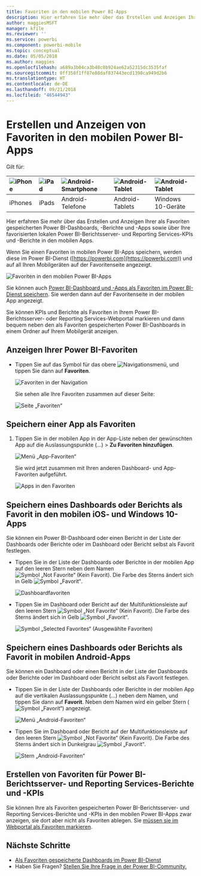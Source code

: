 ```yaml
---
title: Favoriten in den mobilen Power BI-Apps
description: Hier erfahren Sie mehr über das Erstellen und Anzeigen Ihrer als Favoriten gespeicherten Power BI-Dashboards, -Berichte und -Apps sowie über Power BI-Berichtsserver- und Reporting Services-Berichte und -KPIs in den mobilen Apps.
author: maggiesMSFT
manager: kfile
ms.reviewer: ''
ms.service: powerbi
ms.component: powerbi-mobile
ms.topic: conceptual
ms.date: 05/05/2018
ms.author: maggies
ms.openlocfilehash: a689a3b04ca3b48c0b924ae62a52315dc3535faf
ms.sourcegitcommit: 0ff358f1ff87e88daf837443ecd1398ca949d2b6
ms.translationtype: HT
ms.contentlocale: de-DE
ms.lasthandoff: 09/21/2018
ms.locfileid: "46544943"
---
```

# <a name="make-and-view-favorites-in-the-power-bi-mobile-apps"></a>Erstellen und Anzeigen von Favoriten in den mobilen Power BI-Apps
Gilt für:

| ![iPhone](./media/mobile-apps-favorites/iphone-logo-50-px.png) | ![iPad](./media/mobile-apps-favorites/ipad-logo-50-px.png) | ![Android-Smartphone](./media/mobile-apps-favorites/android-phone-logo-50-px.png) | ![Android-Tablet](./media/mobile-apps-favorites/android-tablet-logo-50-px.png) | ![Android-Tablet](./media/mobile-apps-favorites/win-10-logo-50-px.png) |
|:--- |:--- |:--- |:--- |:--- |
| iPhones |iPads |Android-Telefone |Android-Tablets |Windows 10-Geräte |

Hier erfahren Sie mehr über das Erstellen und Anzeigen Ihrer als Favoriten gespeicherten Power BI-Dashboards, -Berichte und -Apps sowie über Ihre favorisierten lokalen Power BI-Berichtsserver- und Reporting Services-KPIs und -Berichte in den mobilen Apps.

Wenn Sie einen Favoriten in mobilen Power BI-Apps speichern, werden diese im Power BI-Dienst ([https://powerbi.com](https://powerbi.com)) und auf all Ihren Mobilgeräten auf der Favoritenseite angezeigt. 

![Favoriten in den mobilen Power BI-Apps](./media/mobile-apps-favorites/power-bi-android-favorites-reports.png)


Sie können auch [Power BI-Dashboard und -Apps als Favoriten im Power BI-Dienst speichern](../end-user-favorite.md). Sie werden dann auf der Favoritenseite in der mobilen App angezeigt.

Sie können KPIs und Berichte als Favoriten in Ihrem Power BI-Berichtsserver- oder Reporting Services-Webportal markieren und dann bequem neben den als Favoriten gespeicherten Power BI-Dashboards in einem Ordner auf Ihrem Mobilgerät anzeigen.

## <a name="view-your-power-bi-favorites"></a>Anzeigen Ihrer Power BI-Favoriten
* Tippen Sie auf das Symbol für das obere ![Navigationsmenü](./media/mobile-apps-favorites/power-bi-iphone-global-nav-button.png), und tippen Sie dann auf **Favoriten**.
  
  ![Favoriten in der Navigation](./media/mobile-apps-favorites/power-bi-ipad-faves-pbi-report-server.png)
  
  Sie sehen alle Ihre Favoriten zusammen auf dieser Seite:
  
  ![Seite „Favoriten“](./media/mobile-apps-favorites/power-bi-ipad-favorites.png)

## <a name="make-an-app-a-favorite"></a>Speichern einer App als Favoriten
1. Tippen Sie in der mobilen App in der App-Liste neben der gewünschten App auf die Auslassungspunkte (...) > **Zu Favoriten hinzufügen**.
   
    ![Menü „App-Favoriten“](./media/mobile-apps-favorites/power-bi-android-favorite-app-ellipsis.png)
   
    Sie wird jetzt zusammen mit Ihren anderen Dashboard- und App-Favoriten aufgeführt.
   
    ![Apps in den Favoriten](./media/mobile-apps-favorites/power-bi-android-favorite-apps.png)

## <a name="make-a-dashboard-or-report-a-favorite-in-the-ios-and-windows-10-mobile-apps"></a>Speichern eines Dashboards oder Berichts als Favorit in den mobilen iOS- und Windows 10-Apps
Sie können ein Power BI-Dashboard oder einen Bericht in der Liste der Dashboards oder Berichte oder im Dashboard oder Bericht selbst als Favorit festlegen.

* Tippen Sie in der Liste der Dashboards oder Berichte in der mobilen App auf den leeren Stern neben dem Namen ![Symbol „Not Favorite“ (Kein Favorit)](./././media/mobile-apps-favorites/power-bi-mobile-not-favorite-icon.png). Die Farbe des Sterns ändert sich in Gelb ![Symbol „Favorit“](./././media/mobile-apps-favorites/power-bi-mobile-yes-favorite-icon.png).
  
    ![Dashboardfavoriten](./media/mobile-apps-favorites/power-bi-mobile-make-dashboard-favorite.png)
* Tippen Sie im Dashboard oder Bericht auf der Multifunktionsleiste auf den leeren Stern ![Symbol „Not Favorite“ (Kein Favorit)](./././media/mobile-apps-favorites/power-bi-mobile-not-favorite-icon.png). Die Farbe des Sterns ändert sich in Gelb ![Symbol „Favorit“](./././media/mobile-apps-favorites/power-bi-mobile-yes-favorite-icon.png).
  
    ![Symbol „Selected Favorites“ (Ausgewählte Favoriten)](./media/mobile-apps-favorites/power-bi-mobile-favorite-selected.png)

## <a name="make-a-dashboard-or-report-a-favorite-in-the-android-mobile-apps"></a>Speichern eines Dashboards oder Berichts als Favorit in mobilen Android-Apps
Sie können ein Dashboard oder einen Bericht in der Liste der Dashboards oder Berichte oder im Dashboard oder Bericht selbst als Favorit festlegen.

* Tippen Sie in der Liste der Dashboards oder Berichte in der mobilen App auf die vertikalen Auslassungspunkte (...) neben dem Namen, und tippen Sie dann auf **Favorit**. Neben dem Namen wird ein gelber Stern (![Symbol „Favorit“](./././media/mobile-apps-favorites/power-bi-mobile-yes-favorite-icon.png)) angezeigt.
  
    ![Menü „Android-Favoriten“](./media/mobile-apps-favorites/power-bi-android-make-favorite.png)
* Tippen Sie im Dashboard oder Bericht auf der Multifunktionsleiste auf den leeren Stern ![Symbol „Not Favorite“ (Kein Favorit)](./././media/mobile-apps-favorites/power-bi-mobile-not-favorite-icon.png). Die Farbe des Sterns ändert sich in Dunkelgrau ![Symbol „Favorit“](./media/mobile-apps-favorites/power-bi-android-favorite-icon.png).
  
    ![Stern „Android-Favoriten“](./media/mobile-apps-favorites/power-bi-android-favorite-in-dashboard.png)

## <a name="make-favorite-power-bi-report-server-and-reporting-services-reports-and-kpis"></a>Erstellen von Favoriten für Power BI-Berichtsserver- und Reporting Services-Berichte und -KPIs
Sie können Ihre als Favoriten gespeicherten Power BI-Berichtsserver- und Reporting Services-Berichte und -KPIs in den mobilen Power BI-Apps zwar anzeigen, sie dort aber nicht als Favoriten ablegen. Sie [müssen sie im Webportal als Favoriten markieren](../../report-server/tutorial-explore-report-server-web-portal.md#tag-your-favorites). 

## <a name="next-steps"></a>Nächste Schritte
* [Als Favoriten gespeicherte Dashboards im Power BI-Dienst](../end-user-favorite.md) 
* Haben Sie Fragen? [Stellen Sie Ihre Frage in der Power BI-Community.](http://community.powerbi.com/)

